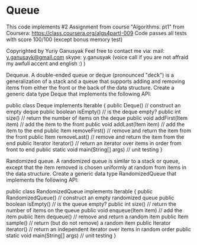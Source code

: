 # Queue
This code implements #2 Assignment from course "Algorithms. pt1" from Coursera: https://class.coursera.org/algs4partI-009
Code passes all tests with score 100/100 (except bonus memory test)

Copyrighted by Yuriy Ganusyak
Feel free to contact me via:
mail: y.ganusayk@gmail.com
skype: y.ganusyak (voice call if you are not affraid my awfull accent and english :) )


Dequeue. A double-ended queue or deque (pronounced "deck") is a generalization of a stack and a queue that supports
adding and removing items from either the front or the back of the data structure. Create a generic data type Deque 
that implements the following API:

public class Deque<Item> implements Iterable<Item> {
   public Deque()                           // construct an empty deque
   public boolean isEmpty()                 // is the deque empty?
   public int size()                        // return the number of items on the deque
   public void addFirst(Item item)          // add the item to the front
   public void addLast(Item item)           // add the item to the end
   public Item removeFirst()                // remove and return the item from the front
   public Item removeLast()                 // remove and return the item from the end
   public Iterator<Item> iterator()         // return an iterator over items in order from front to end
   public static void main(String[] args)   // unit testing
}

Randomized queue. A randomized queue is similar to a stack or queue, except that the item removed is chosen uniformly at random from items in the data structure. Create a generic data type RandomizedQueue that implements the following API:

public class RandomizedQueue<Item> implements Iterable<Item> {
   public RandomizedQueue()                 // construct an empty randomized queue
   public boolean isEmpty()                 // is the queue empty?
   public int size()                        // return the number of items on the queue
   public void enqueue(Item item)           // add the item
   public Item dequeue()                    // remove and return a random item
   public Item sample()                     // return (but do not remove) a random item
   public Iterator<Item> iterator()         // return an independent iterator over items in random order
   public static void main(String[] args)   // unit testing
}
